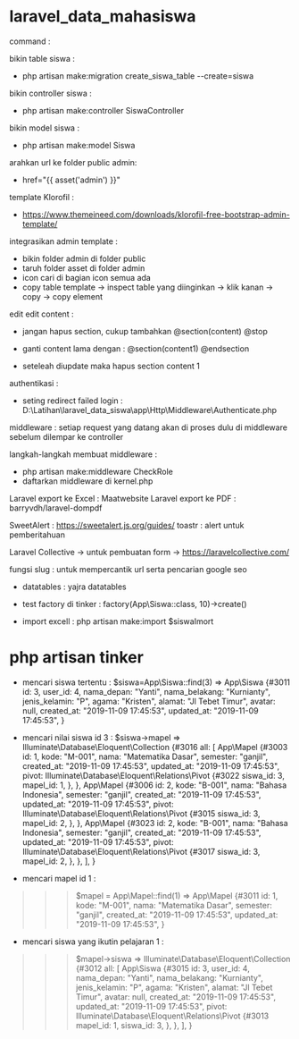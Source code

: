 laravel_data_mahasiswa
========================
command : 

bikin table siswa :
- php artisan make:migration create_siswa_table --create=siswa

bikin controller siswa : 
- php artisan make:controller SiswaController

bikin model siswa : 
- php artisan make:model Siswa

arahkan url ke folder public admin:
- href="{{ asset('admin') }}"

template Klorofil :
- https://www.themeineed.com/downloads/klorofil-free-bootstrap-admin-template/

integrasikan admin template :
- bikin folder admin di folder public
- taruh folder asset di folder admin
- icon cari di bagian icon semua ada
- copy table template -> inspect table yang diinginkan -> klik kanan -> copy -> copy element

edit edit content :
- jangan hapus section, cukup tambahkan 
    @section(content)
    @stop

- ganti content lama dengan :
    @section(content1)
    @endsection

- seteleah diupdate maka hapus section content 1


authentikasi :
- seting redirect failed login : D:\Latihan\laravel_data_siswa\app\Http\Middleware\Authenticate.php

middleware : setiap request yang datang akan di proses dulu di middleware sebelum dilempar ke controller

langkah-langkah membuat middleware :
- php artisan make:middleware CheckRole
- daftarkan middleware di kernel.php

Laravel export ke Excel : Maatwebsite
Laravel export ke PDF : barryvdh/laravel-dompdf

SweetAlert : https://sweetalert.js.org/guides/
toastr : alert untuk pemberitahuan

Laravel Collective -> untuk pembuatan form -> https://laravelcollective.com/

fungsi slug : untuk mempercantik url serta pencarian google seo

- datatables : yajra datatables

- test factory di tinker : factory(App\Siswa::class, 10)->create()

- import excell :
php artisan make:import $siswaImort




php artisan tinker
===================
- mencari siswa tertentu :
$siswa=App\Siswa::find(3)
=> App\Siswa {#3011
     id: 3,
     user_id: 4,
     nama_depan: "Yanti",
     nama_belakang: "Kurnianty",
     jenis_kelamin: "P",
     agama: "Kristen",
     alamat: "Jl Tebet Timur",
     avatar: null,
     created_at: "2019-11-09 17:45:53",
     updated_at: "2019-11-09 17:45:53",
   }

- mencari nilai siswa id 3 :
$siswa->mapel
=> Illuminate\Database\Eloquent\Collection {#3016
     all: [
       App\Mapel {#3003
         id: 1,
         kode: "M-001",
         nama: "Matematika Dasar",
         semester: "ganjil",
         created_at: "2019-11-09 17:45:53",
         updated_at: "2019-11-09 17:45:53",
         pivot: Illuminate\Database\Eloquent\Relations\Pivot {#3022
           siswa_id: 3,
           mapel_id: 1,
         },
       },
       App\Mapel {#3006
         id: 2,
         kode: "B-001",
         nama: "Bahasa Indonesia",
         semester: "ganjil",
         created_at: "2019-11-09 17:45:53",
         updated_at: "2019-11-09 17:45:53",
         pivot: Illuminate\Database\Eloquent\Relations\Pivot {#3015
           siswa_id: 3,
           mapel_id: 2,
         },
       },
       App\Mapel {#3023
         id: 2,
         kode: "B-001",
         nama: "Bahasa Indonesia",
         semester: "ganjil",
         created_at: "2019-11-09 17:45:53",
         updated_at: "2019-11-09 17:45:53",
         pivot: Illuminate\Database\Eloquent\Relations\Pivot {#3017
           siswa_id: 3,
           mapel_id: 2,
         },
       },
     ],
   }

- mencari mapel id 1 :
>>> $mapel = App\Mapel::find(1)
=> App\Mapel {#3011
     id: 1,
     kode: "M-001",
     nama: "Matematika Dasar",
     semester: "ganjil",
     created_at: "2019-11-09 17:45:53",
     updated_at: "2019-11-09 17:45:53",
   }

- mencari siswa yang ikutin pelajaran 1 :
>>> $mapel->siswa
=> Illuminate\Database\Eloquent\Collection {#3012
     all: [
       App\Siswa {#3015
         id: 3,
         user_id: 4,
         nama_depan: "Yanti",
         nama_belakang: "Kurnianty",
         jenis_kelamin: "P",
         agama: "Kristen",
         alamat: "Jl Tebet Timur",
         avatar: null,
         created_at: "2019-11-09 17:45:53",
         updated_at: "2019-11-09 17:45:53",
         pivot: Illuminate\Database\Eloquent\Relations\Pivot {#3013
           mapel_id: 1,
           siswa_id: 3,
         },
       },
     ],
   }







